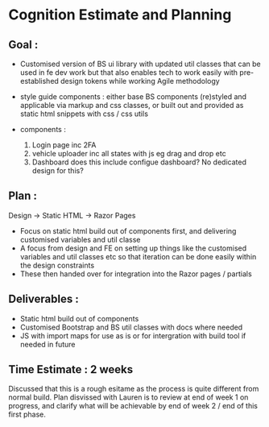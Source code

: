 # Cognition Estimate and Planning

## Goal :
- Customised version of BS ui library with updated util classes that can be used in fe dev work but that also enables tech to work easily with pre-established design tokens while working Agile methodology
- style guide components : either base BS components (re)styled and applicable via markup and css classes, or built out and provided as static html snippets with css / css utils
- components :

  1. Login page inc 2FA
  2. vehicle uploader inc all states with js eg drag and drop etc
  3. Dashboard
  does this include configue dashboard? No dedicated design for this?

## Plan :
Design -> Static HTML -> Razor Pages

- Focus on static html build out of components first, and delivering customised variables and util classe
- A focus from design and FE on setting up things like the customised variables and util classes etc so that iteration can be done easily within the design constraints
- These then handed over for integration into the Razor pages / partials

## Deliverables :
- Static html build out of components
- Customised Bootstrap and BS util classes with docs where needed
- JS with import maps for use as is or for intergration with build tool if needed in future

## Time Estimate : 2 weeks
Discussed that this is a rough esitame as the process is quite different from normal build. Plan disvissed with Lauren is to review at end of week 1 on progress, and clarify what will be achievable by end of week 2 / end of this first phase.
